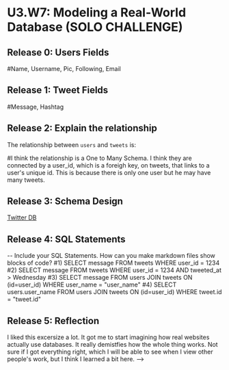 # U3.W7: Modeling a Real-World Database (SOLO CHALLENGE)

## Release 0: Users Fields
<!-- Identify the fields Twitter collects data for -->
#Name, Username, Pic, Following, Email

## Release 1: Tweet Fields
<!-- Identify the fields Twitter uses to represent/display a tweet. What are you required or allowed to enter? -->
#Message, Hashtag 

## Release 2: Explain the relationship
The relationship between `users` and `tweets` is: 
<!-- because... -->
#I think the relationship is a One to Many Schema.  I think they are connected by a user_id, which is a foreigh key, on tweets, that links to a user's unique id.  This is because there is only one user but he may have many tweets.  

## Release 3: Schema Design
<!-- Include your image (inline) of your schema -->
<a href="https://github.com/StackDaddy/phase_0_unit_3/blob/master/week_7/imgs/Twitter%20Data.png">Twitter DB</a>

## Release 4: SQL Statements
-- Include your SQL Statements. How can you make markdown files show blocks of code?
#1)  SELECT message FROM tweets WHERE user_id = 1234
#2)	 SELECT message FROM tweets WHERE user_id = 1234 AND tweeted_at > Wednesday
#3)  SELECT message FROM users JOIN tweets ON (id=user_id) WHERE user_name = "user_name" 
#4)	 SELECT users.user_name FROM users JOIN tweets ON (id=user_id) WHERE tweet.id = "tweet.id"    


## Release 5: Reflection
I liked this excersize a lot.  It got me to start imagining how real websites actually use databases.  It really demistfies how the whole thing works.  Not sure if I got everything right, which I will be able to see when I view other people's work, but I think I learned a bit here. -->